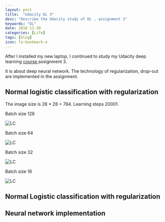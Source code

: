 ```yaml
---
layout: post
title:  "Udacity DL 3"
desc: "Describe the Udacity study of DL , assignment 3"
keywords: "DL"
date: 2016-11-30
categories: [Life]
tags: [blog]
icon: fa-bookmark-o
---
```


After I installed my new laptop, I continued to study my Udacity deep learning
[course ](https://classroom.udacity.com/courses/ud730) assignment 3.

It is about deep neural network.
The technology of regularization, drop-out are implemented in the assignment.

## Normal logistic classification with regularization

The image size is 28 * 28 = 784.
Learning steps 20001.

Batch size 128

![LC](https://rdcsung.github.io/static/img/blog/udacity/learning_curve_1.png)

Batch size 64

![LC](https://rdcsung.github.io/static/img/blog/udacity/learning_curve_2.png)

Batch size 32

![LC](https://rdcsung.github.io/static/img/blog/udacity/learning_curve_3.png)

Batch size 16

![LC](https://rdcsung.github.io/static/img/blog/udacity/learning_curve_4.png)


## Normal Logistic classification with regularization

## Neural network implementation

